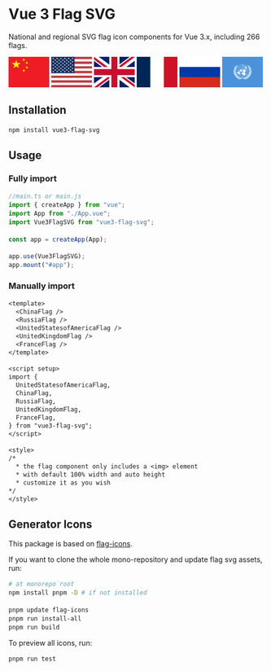 # Vue 3 Flag SVG

National and regional SVG flag icon components for Vue 3.x, including 266 flags.

<img src="./assets/cn.svg" width="80" alt="China Flag" title="China"/>
<img src="./assets/us.svg" width="80" alt="U.S. Flag" title="U.S."/>
<img src="./assets/gb.svg" width="80" alt="U.K. Flag" title="U.K."/>
<img src="./assets/fr.svg" width="80" alt="France Flag" title="France"/>
<img src="./assets/ru.svg" width="80" alt="Russia Flag" title="Russia"/>
<img src="./assets/un.svg" width="80" alt="U.N. Flag" title="U.N."/>

## Installation

```bash
npm install vue3-flag-svg
```

## Usage

### Fully import

```js
//main.ts or main.js
import { createApp } from "vue";
import App from "./App.vue";
import Vue3FlagSVG from "vue3-flag-svg";

const app = createApp(App);

app.use(Vue3FlagSVG);
app.mount("#app");
```

### Manually import

```vue
<template>
  <ChinaFlag />
  <RussiaFlag />
  <UnitedStatesofAmericaFlag />
  <UnitedKingdomFlag />
  <FranceFlag />
</template>

<script setup>
import {
  UnitedStatesofAmericaFlag,
  ChinaFlag,
  RussiaFlag,
  UnitedKingdomFlag,
  FranceFlag,
} from "vue3-flag-svg";
</script>

<style>
/* 
  * the flag component only includes a <img> element
  * with default 100% width and auto height
  * customize it as you wish 
*/
</style>
```

## Generator Icons

This package is based on [flag-icons](https://www.npmjs.com/package/flag-icons).

If you want to clone the whole mono-repository and update flag svg assets, run:

```bash
# at monorepo root
npm install pnpm -D # if not installed

pnpm update flag-icons
pnpm run install-all
pnpm run build
```

To preview all icons, run:

```bash
pnpm run test
```

